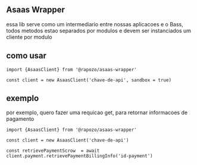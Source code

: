 ## Asaas Wrapper

essa lib serve como um intermediario entre nossas aplicacoes e o Bass, todos metodos
estao separados por modulos e devem ser instanciados um cliente por modulo

## como usar

```
import {AsaasClient} from '@rapozo/asaas-wrapper'

const client = new AsaasClient('chave-de-api', sandbox = true)
```

## exemplo

por exemplo, quero fazer uma requicao get, para retornar informacoes de pagamento

```
import {AsaasClient} from '@rapozo/asaas-wrapper'

const client = new AsaasClient('chave-de-api')

const retrievePaymentScrow  = await client.payment.retrievePaymentBillingInfo('id-payment')

```
